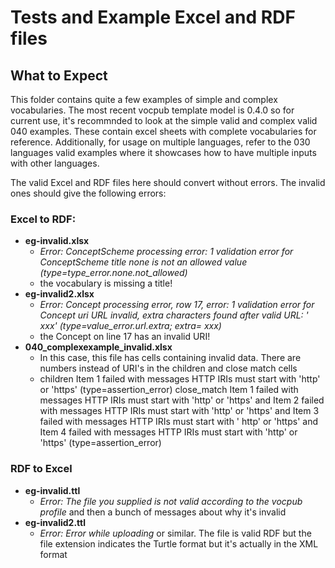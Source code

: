 # Tests and Example Excel and RDF files

## What to Expect
This folder contains quite a few examples of simple and complex vocabularies. The most recent vocpub template model is 0.4.0 so for current use, it's recommnded to look at the simple valid and complex valid 040 examples. These contain excel sheets with complete vocabularies for reference. Additionally, for usage on multiple languages, refer to the 030 languages valid examples where it showcases how to have multiple inputs with other languages.

The valid Excel and RDF files here should convert without errors. The invalid ones should give the following errors:

### Excel to RDF:
* **eg-invalid.xlsx**
    * _Error: ConceptScheme processing error: 1 validation error for ConceptScheme title none is not an allowed value (type=type_error.none.not_allowed)_
    * the vocabulary is missing a title!
* **eg-invalid2.xlsx**
    * _Error: Concept processing error, row 17, error: 1 validation error for Concept uri URL invalid, extra characters found after valid URL: ' xxx' (type=value_error.url.extra; extra= xxx)_
    * the Concept on line 17 has an invalid URI!
* **040_complexexample_invalid.xlsx**
    * In this case, this file has cells containing invalid data. There are numbers instead of URI's in the children and close match cells
    * children
      Item 1 failed with messages HTTP IRIs must start with 'http' or 'https' (type=assertion_error)
      close_match
      Item 1 failed with messages HTTP IRIs must start with 'http' or 'https' and Item 2 failed with messages HTTP IRIs must start with 'http' or 'https' and Item 3 failed with messages HTTP IRIs must start with '
      http' or 'https' and Item 4 failed with messages HTTP IRIs must start with 'http' or 'https' (type=assertion_error)


### RDF to Excel
* **eg-invalid.ttl**
    * _Error: The file you supplied is not valid according to the vocpub profile_ and then a bunch of messages about why it's invalid
* **eg-invalid2.ttl**
    * _Error: Error while uploading_ or similar. The file is valid RDF but the file extension indicates the Turtle format but it's actually in the XML format
